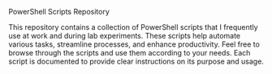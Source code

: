 PowerShell Scripts Repository

This repository contains a collection of PowerShell scripts that I frequently use at work and during lab experiments. These scripts help automate various tasks, streamline processes, and enhance productivity.
Feel free to browse through the scripts and use them according to your needs. Each script is documented to provide clear instructions on its purpose and usage.
